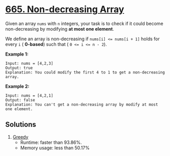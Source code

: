 # [665. Non-decreasing Array](https://leetcode.com/problems/non-decreasing-array/)

Given an array `nums` with `n` integers, your task is to check if it could become non-decreasing by modifying **at most one element**.

We define an array is non-decreasing if `nums[i] <= nums[i + 1]` holds for every `i` ( **0-based**) such that ( `0 <= i <= n - 2`).

**Example 1:**

```
Input: nums = [4,2,3]
Output: true
Explanation: You could modify the first 4 to 1 to get a non-decreasing array.
```

**Example 2:**

```
Input: nums = [4,2,1]
Output: false
Explanation: You can't get a non-decreasing array by modify at most one element.
```

## Solutions
1. [Greedy](./NonDecreasingArray.java)
    - Runtime: faster than 93.86%.
    - Memory usage: less than 50.17%
